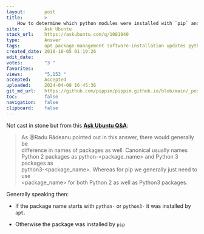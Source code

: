 ```yaml
---
layout:       post
title:        >
    How to determine which python modules were installed with `pip` and which with `apt`?
site:         Ask Ubuntu
stack_url:    https://askubuntu.com/q/1081040
type:         Answer
tags:         apt package-management software-installation updates python
created_date: 2018-10-05 01:19:26
edit_date:    
votes:        "3 "
favorites:    
views:        "5,153 "
accepted:     Accepted
uploaded:     2024-04-08 16:45:36
git_md_url:   https://github.com/pippim/pippim.github.io/blob/main/_posts/2018/2018-10-05-How-to-determine-which-python-modules-were-installed-with-_pip_-and-which-with-_apt__.md
toc:          false
navigation:   false
clipboard:    false
---
```


Not cast in stone but from this [**Ask Ubuntu Q&A**][1]: 

> As @Radu Rădeanu pointed out in this answer, there would generally be  
> difference in names of packages as well. Canonical usually names  
> Python 2 packages as python-<package_name> and Python 3 packages as  
> python3-<package_name>. Whereas for pip we generally just need to use  
> <package_name> for both Python 2 as well as Python3 packages.  

Generally speaking then:

- If the package name starts with `python-` or `python3-` it was installed by `apt`.
- Otherwise the package was installed by `pip`

  [1]: https://askubuntu.com/questions/431780/apt-get-install-vs-pip-install
